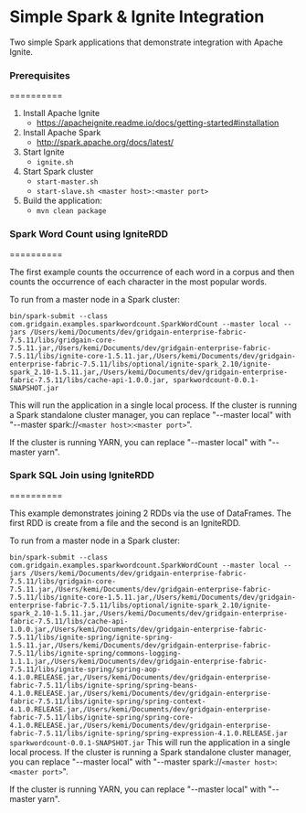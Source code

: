 Simple Spark & Ignite Integration
==============

Two simple Spark applications that demonstrate integration with Apache Ignite.

<h3> Prerequisites </h3>
==========

1. Install Apache Ignite
    - https://apacheignite.readme.io/docs/getting-started#installation
2. Install Apache Spark
    - http://spark.apache.org/docs/latest/
3. Start Ignite
    - `ignite.sh`
4. Start Spark cluster
    - `start-master.sh`
    - `start-slave.sh <master host>:<master port>`
5. Build the application:
    - `mvn clean package`

<h3> Spark Word Count using IgniteRDD </h3>
==========

The first example counts the occurrence of each word in a corpus and then counts the
occurrence of each character in the most popular words.

To run from a master node in a Spark cluster:

`bin/spark-submit --class com.gridgain.examples.sparkwordcount.SparkWordCount --master local --jars /Users/kemi/Documents/dev/gridgain-enterprise-fabric-7.5.11/libs/gridgain-core-7.5.11.jar,/Users/kemi/Documents/dev/gridgain-enterprise-fabric-7.5.11/libs/ignite-core-1.5.11.jar,/Users/kemi/Documents/dev/gridgain-enterprise-fabric-7.5.11/libs/optional/ignite-spark_2.10/ignite-spark_2.10-1.5.11.jar,/Users/kemi/Documents/dev/gridgain-enterprise-fabric-7.5.11/libs/cache-api-1.0.0.jar, sparkwordcount-0.0.1-SNAPSHOT.jar`

This will run the application in a single local process.  If the cluster is running a Spark standalone
cluster manager, you can replace "--master local" with "--master spark://`<master host>`:`<master port>`".

If the cluster is running YARN, you can replace "--master local" with "--master yarn".

<h3> Spark SQL Join using IgniteRDD </h3>
==========

This example demonstrates joining 2 RDDs via the use of DataFrames. 
The first RDD is create from a file and the second is an IgniteRDD.

To run from a master node in a Spark cluster:

`bin/spark-submit --class com.gridgain.examples.sparkwordcount.SparkWordCount --master local --jars /Users/kemi/Documents/dev/gridgain-enterprise-fabric-7.5.11/libs/gridgain-core-7.5.11.jar,/Users/kemi/Documents/dev/gridgain-enterprise-fabric-7.5.11/libs/ignite-core-1.5.11.jar,/Users/kemi/Documents/dev/gridgain-enterprise-fabric-7.5.11/libs/optional/ignite-spark_2.10/ignite-spark_2.10-1.5.11.jar,/Users/kemi/Documents/dev/gridgain-enterprise-fabric-7.5.11/libs/cache-api-1.0.0.jar,/Users/kemi/Documents/dev/gridgain-enterprise-fabric-7.5.11/libs/ignite-spring/ignite-spring-1.5.11.jar,/Users/kemi/Documents/dev/gridgain-enterprise-fabric-7.5.11/libs/ignite-spring/commons-logging-1.1.1.jar,/Users/kemi/Documents/dev/gridgain-enterprise-fabric-7.5.11/libs/ignite-spring/spring-aop-4.1.0.RELEASE.jar,/Users/kemi/Documents/dev/gridgain-enterprise-fabric-7.5.11/libs/ignite-spring/spring-beans-4.1.0.RELEASE.jar,/Users/kemi/Documents/dev/gridgain-enterprise-fabric-7.5.11/libs/ignite-spring/spring-context-4.1.0.RELEASE.jar,/Users/kemi/Documents/dev/gridgain-enterprise-fabric-7.5.11/libs/ignite-spring/spring-core-4.1.0.RELEASE.jar,/Users/kemi/Documents/dev/gridgain-enterprise-fabric-7.5.11/libs/ignite-spring/spring-expression-4.1.0.RELEASE.jar sparkwordcount-0.0.1-SNAPSHOT.jar`
This will run the application in a single local process.  If the cluster is running a Spark standalone
cluster manager, you can replace "--master local" with "--master spark://`<master host>`:`<master port>`".

If the cluster is running YARN, you can replace "--master local" with "--master yarn".